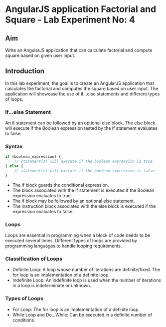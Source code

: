 # AngularJS application Factorial and Square - Lab Experiment No: 4

## Aim

Write an AngularJS application that can calculate factorial and compute square based on given user input.

## Introduction

In this lab experiment, the goal is to create an AngularJS application that calculates the factorial and computes the square based on user input. The application will showcase the use of if...else statements and different types of loops.

### If...else Statement

An if statement can be followed by an optional else block. The else block will execute if the Boolean expression tested by the if statement evaluates to false.

### Syntax
```javascript
if (boolean_expression) {
    // statement(s) will execute if the boolean expression is true
} else {
    // statement(s) will execute if the boolean expression is false 
}
```

+   The if block guards the conditional expression.
+   The block associated with the if statement is executed if the Boolean expression evaluates to true.
+   The if block may be followed by an optional else statement.
+   The instruction block associated with the else block is executed if the expression evaluates to false.


### Loops
Loops are essential in programming when a block of code needs to be executed several times. Different types of loops are provided by programming languages to handle looping requirements.

### Classification of Loops
+   Definite Loop: A loop whose number of iterations are definite/fixed. The for loop is an implementation of a definite loop.
+   Indefinite Loop: An indefinite loop is used when the number of iterations in a loop is indeterminate or unknown.

### Types of Loops
+   For Loop: The for loop is an implementation of a definite loop.
+   While Loop and Do...While: Can be executed in a definite number of conditions.

